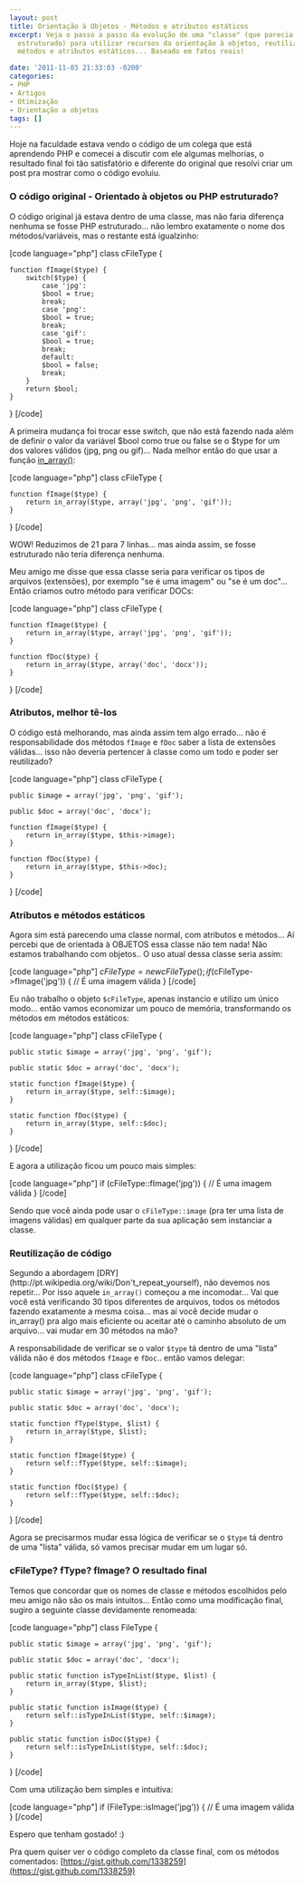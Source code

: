 ```yaml
---
layout: post
title: Orientação à Objetos - Métodos e atributos estáticos
excerpt: Veja o passo a passo da evolução de uma "classe" (que parecia mais código
  estruturado) para utilizar recursos da orientação à objetos, reutilização de código,
  métodos e atributos estáticos... Baseado em fatos reais!

date: '2011-11-03 21:33:03 -0200'
categories:
- PHP
- Artigos
- Otimização
- Orientação a objetos
tags: []
---
```

Hoje na faculdade estava vendo o código de um colega que está aprendendo PHP e comecei a discutir com ele algumas melhorias, o resultado final foi tão satisfatório e diferente do original que resolvi criar um post pra mostrar como o código evoluiu.

<h3>O código original - Orientado à objetos ou PHP estruturado?</h3>
O código original já estava dentro de uma classe, mas não faria diferença nenhuma se fosse PHP estruturado... não lembro exatamente o nome dos métodos/variáveis, mas o restante está igualzinho:


[code language="php"]
class cFileType {

	function fImage($type) {
		switch($type) {
			case 'jpg':
			$bool = true;
			break;
			case 'png':
			$bool = true;
			break;
			case 'gif':
			$bool = true;
			break;
			default:
			$bool = false;
			break;
		}
		return $bool;
	}

}
[/code]

A primeira mudança foi trocar esse switch, que não está fazendo nada além de definir o valor da variável $bool como true ou false se o $type for um dos valores válidos (jpg, png ou gif)... Nada melhor então do que usar a função [in_array()](http://php.net/manual/en/function.in-array.php):


[code language="php"]
class cFileType {

	function fImage($type) {
		return in_array($type, array('jpg', 'png', 'gif'));
	}

}
[/code]

WOW! Reduzimos de 21 para 7 linhas... mas ainda assim, se fosse estruturado não teria diferença nenhuma.

Meu amigo me disse que essa classe seria para verificar os tipos de arquivos (extensões), por exemplo "se é uma imagem" ou "se é um doc"... Então criamos outro método para verificar DOCs:


[code language="php"]
class cFileType {

	function fImage($type) {
		return in_array($type, array('jpg', 'png', 'gif'));
	}

	function fDoc($type) {
		return in_array($type, array('doc', 'docx'));
	}

}
[/code]

<h3>Atributos, melhor tê-los</h3>
O código está melhorando, mas ainda assim tem algo errado... não é responsabilidade dos métodos <code>fImage</code> e <code>fDoc</code> saber a lista de extensões válidas... isso não deveria pertencer à classe como um todo e poder ser reutilizado?


[code language="php"]
class cFileType {

	public $image = array('jpg', 'png', 'gif');

	public $doc = array('doc', 'docx');

	function fImage($type) {
		return in_array($type, $this->image);
	}

	function fDoc($type) {
		return in_array($type, $this->doc);
	}

}
[/code]

<h3>Atributos e métodos estáticos</h3>
Agora sim está parecendo uma classe normal, com atributos e métodos... Aí percebi que de orientada à OBJETOS essa classe não tem nada! Não estamos trabalhando com objetos.. O uso atual dessa classe seria assim:


[code language="php"]
$cFileType = new cFileType();
if ($cFileType->fImage('jpg')) {
	// É uma imagem válida
}
[/code]

Eu não trabalho o objeto <code>$cFileType</code>, apenas instancio e utilizo um único modo... então vamos economizar um pouco de memória, transformando os métodos em métodos estáticos:


[code language="php"]
class cFileType {

	public static $image = array('jpg', 'png', 'gif');

	public static $doc = array('doc', 'docx');

	static function fImage($type) {
		return in_array($type, self::$image);
	}

	static function fDoc($type) {
		return in_array($type, self::$doc);
	}

}
[/code]

E agora a utilização ficou um pouco mais simples:


[code language="php"]
if (cFileType::fImage('jpg')) {
	// É uma imagem válida
}
[/code]

Sendo que você ainda pode usar o <code>cFileType::image</code> (pra ter uma lista de imagens válidas) em qualquer parte da sua aplicação sem instanciar a classe.

<h3>Reutilização de código</h3>
Segundo a abordagem [DRY](http://pt.wikipedia.org/wiki/Don't_repeat_yourself), não devemos nos repetir... Por isso aquele <code>in_array()</code> começou a me incomodar... Vai que você está verificando 30 tipos diferentes de arquivos, todos os métodos fazendo exatamente a mesma coisa... mas aí você decide mudar o in_array() pra algo mais eficiente ou aceitar até o caminho absoluto de um arquivo... vai mudar em 30 métodos na mão?

A responsabilidade de verificar se o valor <code>$type</code> tá dentro de uma "lista" válida não é dos métodos <code>fImage</code> e <code>fDoc</code>.. então vamos delegar:


[code language="php"]
class cFileType {

	public static $image = array('jpg', 'png', 'gif');

	public static $doc = array('doc', 'docx');

	static function fType($type, $list) {
		return in_array($type, $list);
	}

	static function fImage($type) {
		return self::fType($type, self::$image);
	}

	static function fDoc($type) {
		return self::fType($type, self::$doc);
	}

}
[/code]

Agora se precisarmos mudar essa lógica de verificar se o <code>$type</code> tá dentro de uma "lista" válida, só vamos precisar mudar em um lugar só.

<h3>cFileType? fType? fImage? O resultado final</h3>
Temos que concordar que os nomes de classe e métodos escolhidos pelo meu amigo não são os mais intuitos... Então como uma modificação final, sugiro a seguinte classe devidamente renomeada:


[code language="php"]
class FileType {

	public static $image = array('jpg', 'png', 'gif');

	public static $doc = array('doc', 'docx');

	public static function isTypeInList($type, $list) {
		return in_array($type, $list);
	}

	public static function isImage($type) {
		return self::isTypeInList($type, self::$image);
	}

	public static function isDoc($type) {
		return self::isTypeInList($type, self::$doc);
	}

}
[/code]

Com uma utilização bem simples e intuitiva:


[code language="php"]
if (FileType::isImage('jpg')) {
	// É uma imagem válida
}
[/code]

Espero que tenham gostado! :)

Pra quem quiser ver o código completo da classe final, com os métodos comentados: [https://gist.github.com/1338259](https://gist.github.com/1338259)

